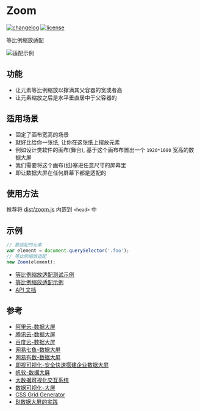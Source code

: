 # Zoom

[![changelog][changelog-image]][changelog-url] [![license][license-image]][license-url]

[license-image]: https://img.shields.io/github/license/ufologist/zoom.svg
[license-url]: https://github.com/ufologist/zoom/blob/master/LICENSE
[changelog-image]: https://img.shields.io/badge/CHANGE-LOG-blue.svg?style=flat-square
[changelog-url]: https://github.com/ufologist/zoom/blob/master/CHANGELOG.md

等比例缩放适配

![适配示例](https://user-images.githubusercontent.com/167221/80206541-132db880-865f-11ea-9bd1-c6a1e93992c6.png)

## 功能

* 让元素等比例缩放以撑满其父容器的宽或者高
* 让元素缩放之后是水平垂直居中于父容器的

## 适用场景

* 固定了画布宽高的场景
* 就好比给你一张纸, 让你在这张纸上摆放元素
* 例如设计类软件的画布(舞台), 基于这个画布布置出一个 `1920*1080` 宽高的数据大屏
* 我们需要将这个画布(纸)塞进任意尺寸的屏幕里
* 即让数据大屏在任何屏幕下都是适配的

## 使用方法

推荐将 [dist/zoom.js](./dist/zoom.js) 内嵌到 `<head>` 中

## 示例

```javascript
// 要适配的元素
var element = document.querySelector('.foo');
// 等比例缩放适配
new Zoom(element);
```

* [等比例缩放适配测试示例](https://ghcdn.rawgit.org/ufologist/zoom/master/test/zoom.html)
* [等比例缩放适配示例](https://ghcdn.rawgit.org/ufologist/zoom/master/test/face.html)
* [API 文档](https://ghcdn.rawgit.org/ufologist/zoom/master/docs/index.html)

## 参考

* [阿里云-数据大屏](https://data.aliyun.com/visual/datav)
* [腾讯云-数据大屏](https://cloud.tencent.com/product/tcv)
* [百度云-数据大屏](https://cloud.baidu.com/product/sugar.html)
* [网易七鱼-数据大屏](https://qiyukf.com/datamonitor)
* [网易有数-数据大屏](https://youdata.163.com/index/screen)
* [即视可视化-安全快速搭建企业数据大屏 ](https://arena.360.cn/)
* [帆软-数据大屏](https://www.fanruan.com/finemax)
* [大数据可视化交互系统](https://www.raykite.com/productDetail/pro)
* [数据可视化-大屏](https://zhuanlan.zhihu.com/p/58762212)
* [CSS Grid Generator](https://github.com/sdras/cssgridgenerator "块状(网格)布局")
* [BI数据大屏的实践](https://github.com/hzzly/credit-bi-react)
